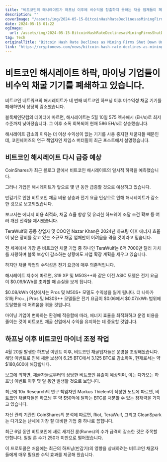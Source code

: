 ```yaml
---
title: "비트코인의 해시레이트가 하프닝 이후에 비수익을 창출하지 못하는 채굴 업체들이 폐업하면서 감소하고 있습니다"
description: ""
coverImage: "/assets/img/2024-05-15-BitcoinHashRateDeclinesasMiningFirmsShutDownUnprofitableRigsPost-Halving_thumbnail.png"
date: 2024-05-15 01:22
ogImage: 
  url: /assets/img/2024-05-15-BitcoinHashRateDeclinesasMiningFirmsShutDownUnprofitableRigsPost-Halving_thumbnail.png
tag: Tech
originalTitle: "Bitcoin Hash Rate Declines as Mining Firms Shut Down Unprofitable Rigs Post-Halving"
link: "https://cryptonews.com/news/bitcoin-hash-rate-declines-as-mining-firms-shut-down-unprofitable-rigs-post-halving.htm"
---
```



# 비트코인 해시레이트 하락, 마이닝 기업들이 비수익 채굴 기기를 폐쇄하고 있습니다.

비트코인 네트워크의 해시레이트가 네 번째 비트코인 하프닝 이후 미수익성 채굴 기기를 폐쇄하면서 상당히 감소했습니다.

블록체인닷컴의 데이터에 따르면, 해시레이트는 5월 10일 575 엑사해시 (EH/s)로 최저 수준까지 낮아졌습니다. 그 이후 소폭 회복되어 현재 586 EH/s로 상승했습니다.

해시레이트 감소의 이유는 더 이상 수익성이 없는 기기를 사용 중지한 채굴자들 때문인데, 코인쉐어즈의 연구 책임자인 제임스 버터필이 최근 포스트에서 설명했습니다.



## 비트코인 해시레이트 다시 급증 예상

CoinShares가 최근 블로그 글에서 비트코인 해시레이트의 일시적 하락을 예측했습니다.

그러나 기업은 해시레이트가 앞으로 몇 년 동안 급증할 것으로 예상하고 있습니다.

반감기로 인한 비트코인 채굴 비용 상승과 전기 요금 인상으로 인해 해시레이트가 감소한 것으로 보고되었습니다.



보고서는 에너지 비용 최적화, 채굴 효율 향상 및 유리한 하드웨어 조달 조건 확보 등 여러 개선 전략을 제시했습니다.

TeraWulf의 공동 창업자 및 COO인 Nazar Khan은 2024년 하프팅 이후 에너지 효율이 낮은 장비를 갖고 있는 소규모 채굴 업체만이 어려움을 겪을 것이라고 믿습니다.

전 세계에서 가장 큰 비트코인 채굴 기업 중 하나인 TeraWulf는 6억 7000만 달러 가치를 자랑하며 블록 보상이 감소하는 상황에도 사업 확장 계획을 세우고 있습니다.

하지만 채굴 작업의 수익성은 전기 요금에 매우 의존적입니다.



해시레이트 지수에 따르면, S19 XP 및 M50S++와 같은 이전 ASIC 모델은 전기 요금이 $0.09/kWh를 초과할 때 손실을 보게 됩니다.

$0.08/kWh 이상에서는 Pros 및 M50S+ 모델도 수익성을 잃게 됩니다. 더 나아가 S19j Pro+, j Pros 및 M30S++ 모델들은 전기 요금이 $0.06에서 $0.07/kWh 범위에 도달했을 때 어려움을 겪을 것입니다.

마이닝 기업이 변화하는 환경에 적응함에 따라, 에너지 효율을 최적화하고 운영 비용을 줄이는 것이 비트코인 채굴 산업에서 수익을 유지하는 데 중요할 것입니다.

## 하프닝 이후 비트코인 마이너 조정 작업



4월 20일 발생한 하프닝 이벤트 이후, 비트코인 채굴업자들은 운영을 조정해왔습니다. 해당 이벤트로 인해 채굴 보상이 6.25 BTC에서 3.125 BTC로 감소하여, 현재로서는 약 $180,600에 해당합니다.

보고에 의하면, 채굴자들로부터의 상당한 비트코인 유출이 예상되며, 이는 다가오는 하프닝 이벤트 이후 몇 달 동안 발생할 것으로 보입니다.

최근에 10x Research의 연구 책임자인 Markus Thielen이 작성한 노트에 따르면, 비트코인 채굴자들은 하프닝 후 약 $50억에 달하는 BTC를 처분할 수 있는 잠재력을 가지고 있습니다.

자산 관리 기관인 CoinShares의 분석에 따르면, Riot, TeraWulf, 그리고 CleanSpark는 다가오는 난세에 가장 잘 대비한 기업 중 하나로 꼽힙니다.



최근 6일 동안 비트코인에 새로 새겨진 룬(Runes)의 수가 급격히 감소한 것은 주목할 만합니다. 일일 룬 수가 250개 미만으로 떨어졌습니다.

이 프로토콜은 처음에는 최근의 하프닝(반감기)의 영향을 상쇄하려는 비트코인 채굴자들에게 매우 필요한 수익 효과를 제공해 왔습니다.